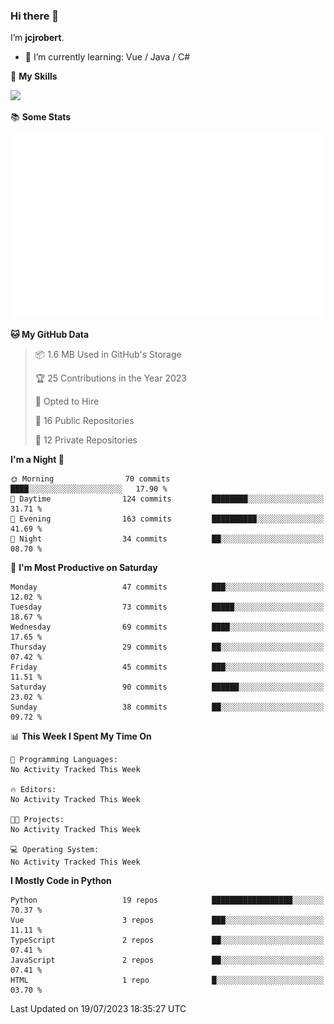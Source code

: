 ### Hi there 👋

I’m **jcjrobert**.

- 🌱 I’m currently learning: Vue / Java / C#

🌟 **My Skills**

![](https://img.shields.io/badge/-Python-3e74a2?style=flat-square&logo=Python&logoColor=fff)

📚 **Some Stats**

![](https://github.com/jcjrobert/github-stats/blob/master/generated/overview.svg)

<!--START_SECTION:waka-->
**🐱 My GitHub Data** 

> 📦 1.6 MB Used in GitHub's Storage 
 > 
> 🏆 25 Contributions in the Year 2023
 > 
> 💼 Opted to Hire
 > 
> 📜 16 Public Repositories 
 > 
> 🔑 12 Private Repositories 
 > 
**I'm a Night 🦉** 

```text
🌞 Morning                70 commits          ████░░░░░░░░░░░░░░░░░░░░░   17.90 % 
🌆 Daytime                124 commits         ████████░░░░░░░░░░░░░░░░░   31.71 % 
🌃 Evening                163 commits         ██████████░░░░░░░░░░░░░░░   41.69 % 
🌙 Night                  34 commits          ██░░░░░░░░░░░░░░░░░░░░░░░   08.70 % 
```
📅 **I'm Most Productive on Saturday** 

```text
Monday                   47 commits          ███░░░░░░░░░░░░░░░░░░░░░░   12.02 % 
Tuesday                  73 commits          █████░░░░░░░░░░░░░░░░░░░░   18.67 % 
Wednesday                69 commits          ████░░░░░░░░░░░░░░░░░░░░░   17.65 % 
Thursday                 29 commits          ██░░░░░░░░░░░░░░░░░░░░░░░   07.42 % 
Friday                   45 commits          ███░░░░░░░░░░░░░░░░░░░░░░   11.51 % 
Saturday                 90 commits          ██████░░░░░░░░░░░░░░░░░░░   23.02 % 
Sunday                   38 commits          ██░░░░░░░░░░░░░░░░░░░░░░░   09.72 % 
```


📊 **This Week I Spent My Time On** 

```text
💬 Programming Languages: 
No Activity Tracked This Week

🔥 Editors: 
No Activity Tracked This Week

🐱‍💻 Projects: 
No Activity Tracked This Week

💻 Operating System: 
No Activity Tracked This Week
```

**I Mostly Code in Python** 

```text
Python                   19 repos            ██████████████████░░░░░░░   70.37 % 
Vue                      3 repos             ███░░░░░░░░░░░░░░░░░░░░░░   11.11 % 
TypeScript               2 repos             ██░░░░░░░░░░░░░░░░░░░░░░░   07.41 % 
JavaScript               2 repos             ██░░░░░░░░░░░░░░░░░░░░░░░   07.41 % 
HTML                     1 repo              █░░░░░░░░░░░░░░░░░░░░░░░░   03.70 % 
```




 Last Updated on 19/07/2023 18:35:27 UTC
<!--END_SECTION:waka-->
